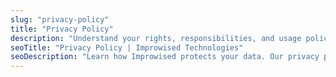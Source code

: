 ```yaml
---
slug: "privacy-policy"
title: "Privacy Policy"
description: "Understand your rights, responsibilities, and usage policies for our services."
seoTitle: "Privacy Policy | Improwised Technologies"
seoDescription: "Learn how Improwised protects your data. Our privacy policy covers GDPR, CCPA, and global standards on data collection, usage, security, and user rights."
---
```

